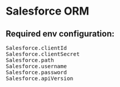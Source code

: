 # Salesforce ORM

## Required env configuration:
<pre>
Salesforce.clientId
Salesforce.clientSecret
Salesforce.path
Salesforce.username
Salesforce.password
Salesforce.apiVersion
</pre>
